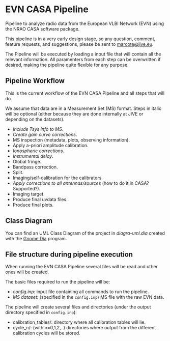 # EVN CASA Pipeline

Pipeline to analyze radio data from the European VLBI Network (EVN) using the NRAO CASA software package.


This pipeline is in a very early design stage, so any question, comment, feature requests, and suggestions, please be sent to marcote@jive.eu.

The Pipeline will be executed by loading a input file that will contain all the relevant information. All paramenters from each step can be overwritten if desired, making the pipeline quite flexible for any purpose.




## Pipeline Workflow

This is the current workflow of the EVN CASA Pipeline and all steps that will do.

We assume that data are in a Measurement Set (MS) format. Steps in italic will be optional (either because they are done internally at JIVE or depending on the datasets).

- _Include Tsys info to MS_.
- _Create gain curve corrections_.
- MS inspection (metadata, plots, observing information).
- Apply a-priori amplitude calibration.
- _Ionospheric corrections_.
- _Instrumental delay_.
- Global fringe.
- Bandpass correction.
- Split.
- Imaging/self-calibration for the calibrators.
- _Apply corrections to all antennas/sources_ (how to do it in CASA? Supported?).
- Imaging target.
- Produce final uvdata files.
- Produce final plots.



## Class Diagram

You can find an UML Class Diagram of the project in *diagra-uml.dia* created with the [Gnome Dia](https://wiki.gnome.org/Apps/Dia) program.



## File structure during pipeline execution

When running the EVN CASA Pipeline several files will be read and other ones will be created.


The basic files required to run the pipeline will be:
- *config.inp*: input file containing all commands to run the pipeline.
- *MS dataset*: (specified in the `config.inp`) MS file with the raw EVN data.

The pipeline will create several files and directories (under the output directory specified in `config.inp`):

- calibration_tables/: directory where all calibration tables will lie.
- cycle_n/: (with n=0,1,2,..) directories where output from the different calibration cycles will be stored.







